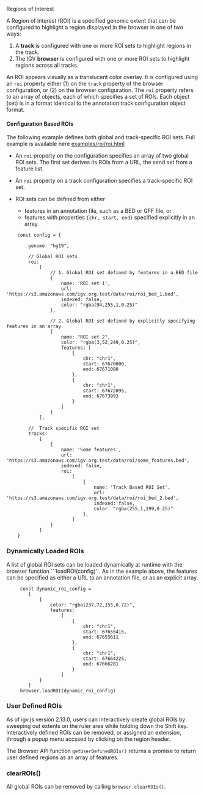 <p class="page-title">Regions of Interest</p>


A Region of Interest (ROI) is a specified genomic extent that can be configured to highlight a region displayed in the browser in one of two ways:

1. A **track** is configured with one or more ROI sets to highlight regions in the track.
2. The IGV **browser** is configured with one or more ROI sets  to highlight regions across all tracks.

An ROI appears visually as a translucent color overlay. It is configured using an `roi` property either (1) on the `track` property of the browser configuration, or (2) on the browser configuration. The `roi` property refers to an array of objects, each of which specifies a set of ROIs. Each object (set) is in a format identical to the annotation track configuration object format.

#### Configuration Based ROIs ####

The following example defines both global and track-specific ROI sets.  Full example is available here [examples/roi/roi.html](https://github.com/igvteam/igv.js/blob/master/examples/roi/roi.html)

* An ```roi``` property on the configuration specifies an array of two global ROI sets. The first set derives its ROIs from a URL, the send set from a feature list.

* An ```roi``` property on a track configuration specifies a track-specific ROI set.

* ROI sets can be defined from either 
    * features in an annotation file, such as a BED or GFF file, or
    * features with properties ```{chr, start, end}``` specified explicitly in an array. 


```
    const config = {
  
        genome: "hg19",

        // Global ROI sets
        roi:
            [
                // 1. Global ROI set defined by features in a BED file
                {
                    name: 'ROI set 1',
                    url: 'https://s3.amazonaws.com/igv.org.test/data/roi/roi_bed_1.bed',
                    indexed: false,
                    color: "rgba(94,255,1,0.25)"
                },
                
                // 2. Global ROI set defined by explicitly specifying features in an array
                {
                    name: "ROI set 2",
                    color: "rgba(3,52,249,0.25)",
                    features: [
                        {
                            chr: "chr1",
                            start: 67670000,
                            end: 67671080
                        },
                        {
                            chr: "chr1",
                            start: 67672095,
                            end: 67673993
                        }
                    ]
                }
            ],

        //  Track specific ROI set
        tracks:
            [
                {
                    name: 'Some features',
                    url: 'https://s3.amazonaws.com/igv.org.test/data/roi/some_features.bed',
                    indexed: false,
                    roi:
                        [
                            {
                                name: 'Track Based ROI Set',
                                url: 'https://s3.amazonaws.com/igv.org.test/data/roi/roi_bed_2.bed',
                                indexed: false,
                                color: "rgba(255,1,199,0.25)"
                            },
                        ]
                }
            ]
    }
```

### Dynamically Loaded ROIs ###

A list of global ROI sets can be loaded dynamically at runtime with the browser function ```loadROI(config)``.  As in
the example above, the features can be specified as either a URL to an annotation file, or as an explicit array.

```
     const dynamic_roi_config =
        [
            {
                color: "rgba(237,72,155,0.72)",
                features:
                    [
                        {
                            chr: "chr1",
                            start: 67655415,
                            end: 67655611
                        },
                        {
                            chr: "chr1",
                            start: 67664225,
                            end: 67666281
                        }
                    ]
            }
        ]    
     browser.loadROI(dynamic_roi_config)
```

### User Defined ROIs ###

As of igv.js version 2.13.0, users can interactively create global ROIs by sweeping out extents on the ruler 
area while holding down the Shift key.  Interactively defined ROIs can be removed, or assigned an extension, through
a popup menu accssed by clicking on the region header.

The Browser API function ```getUserDefinedROIs()``` returns a promise to return user defined regions as an array of features.

### clearROIs() ###
All global ROIs can be removed by calling ```browser.clearROIs()```. 
